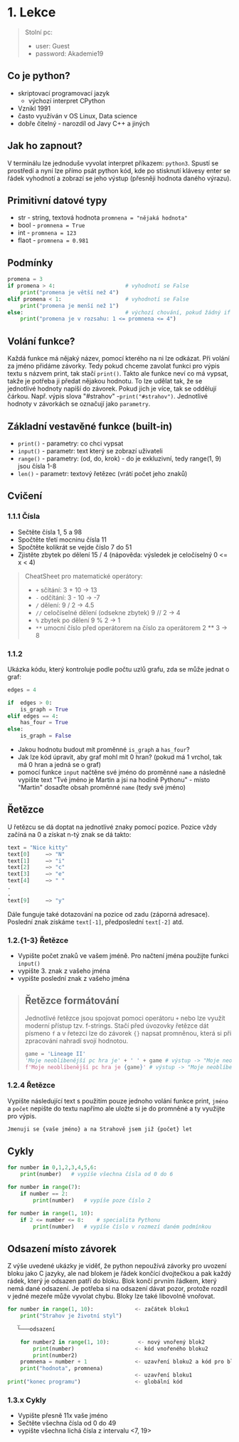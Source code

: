 # 1. Lekce

> Stolní pc:
>
> -   user: Guest
> -   password: Akademie19

## Co je python?

-   skriptovací programovací jazyk
    -   výchozí interpret CPython
-   Vznikl 1991
-   často využíván v OS Linux, Data science
-   dobře čitelný - narozdíl od Javy C++ a jiných

## Jak ho zapnout?

V terminálu lze jednoduše vyvolat interpret příkazem: `python3`.
Spustí se prostředí a nyní lze přímo psát python kód, kde po stisknutí klávesy enter se řádek vyhodnotí a zobrazí se jeho výstup (přesněji hodnota daného výrazu).

## Primitivní datové typy

-   str - string, textová hodnota `promnena = "nějaká hodnota"`
-   bool - `promnena = True`
-   int - `promnena = 123`
-   flaot - `promnena = 0.981`

## Podmínky

```python
promena = 3
if promena > 4:                      # vyhodnotí se False
    print("promena je větší než 4")
elif promena < 1:                    # vyhodnotí se False
    print("promena je menší než 1")
else:                                # výchozí chování, pokud žádný if nebyl splněn
    print("promena je v rozsahu: 1 <= promnena <= 4")
```

## Volání funkce?

Každá funkce má nějaký název, pomocí kterého na ni lze odkázat. Při volání za jméno přidáme závorky. Tedy pokud chceme zavolat funkci pro výpis textu s názvem print, tak stačí `print()`. Takto ale funkce neví co má vypsat, takže je potřeba ji předat nějakou hodnotu. To lze udělat tak, že se jednotlivé hodnoty napíší do závorek. Pokud jich je více, tak se oddělují čárkou. Např. výpis slova "#strahov" -`print("#strahov")`. Jednotlivé hodnoty v závorkách se označují jako `parametry`.

## Základní vestavěné funkce (built-in)

-   `print()` - parametry: co chci vypsat
-   `input()` - parametr: text který se zobrazí uživateli
-   `range()` - parametry: (od, do, krok) - do je exkluzivní, tedy range(1, 9) jsou čísla 1-8
-   `len()` - parametr: textový řetězec (vrátí počet jeho znaků)

## Cvičení

### 1.1.1 Čísla

-   Sečtěte čísla 1, 5 a 98
-   Spočtěte třetí mocninu čísla 11
-   Spočtěte kolikrát se vejde číslo 7 do 51
-   Zjistěte zbytek po dělení 15 / 4 (nápověda: výsledek je celočíselný 0 <= x < 4)

> CheatSheet pro matematické operátory:
>
> -   `+` sčítání: 3 + 10 -> 13
> -   `-` odčítání: 3 - 10 -> -7
> -   `/` dělení: 9 / 2 -> 4.5
> -   `//` celočíselné dělení (odsekne zbytek) 9 // 2 -> 4
> -   `%` zbytek po dělení 9 % 2 -> 1
> -   `**` umocní číslo před operátorem na číslo za operátorem 2 \*\* 3 -> 8

### 1.1.2

Ukázka kódu, který kontroluje podle počtu uzlů grafu, zda se může jednat o graf:

```python
edges = 4

if  edges > 0:
    is_graph = True
elif edges == 4:
    has_four = True
else:
    is_graph = False
```

-   Jakou hodnotu budout mít proměnné `is_graph` a `has_four`?
-   Jak lze kód úpravit, aby graf mohl mít 0 hran? (pokud má 1 vrchol, tak má 0 hran a jedná se o graf)
-   pomocí funkce `input` načtěne své jméno do proměnné `name` a následně vypište text "Tvé jméno je Martin a jsi na hodině Pythonu" - místo "Martin" dosaďte obsah proměnné `name` (tedy své jméno)

## Řetězce

U řetězcu se dá doptat na jednotlivé znaky pomocí pozice. Pozice vždy začíná na 0 a získat n-tý znak se dá takto:

```python
text = "Nice kitty"
text[0]     –> "N"
text[1]     –> "i"
text[2]     –> "c"
text[3]     –> "e"
text[4]     –> " "
.
.
text[9]     –> "y"
```

Dále funguje také dotazování na pozice od zadu (záporná adresace). Poslední znak získáme `text[-1]`, předposlední `text[-2]` atd.

### 1.2.{1-3} Řetězce

-   Vypište počet znaků ve vašem jméně. Pro načtení jména použijte funkci `input()`
-   vypište 3. znak z vašeho jména
-   vypište poslední znak z vašeho jména

> ## Řetězce formátování
>
> Jednotlivé řetězce jsou spojovat pomoci operátoru `+` nebo lze využít moderní přístup tzv. f-strings. Stačí před úvozovky řetězce dát písmeno `f` a v řetezci lze do závorek `{}` napsat promněnou, která si při zpracování nahradí svojí hodnotou.
>
> ```python
> game = 'Lineage II'
> 'Moje neoblíbenější pc hra je' + ' ' + game # výstup -> "Moje neoblíbenější pc hra je Lineage II"
> f'Moje neoblíbenější pc hra je {game}' # výstup -> "Moje neoblíbenější pc hra je Lineage II"
> ```

### 1.2.4 Řetězce

Vypište následující text s použitím pouze jednoho volání funkce print, `jméno` a `počet` nepište do textu napřímo ale uložte si je do promněné a ty využijte pro výpis.

```python
Jmenuji se {vaše jméno} a na Strahově jsem již {počet} let
```

## Cykly

```python
for number in 0,1,2,3,4,5,6:
    print(number)   # vypíše všechna čísla od 0 do 6

for number in range(7):
    if number == 2:
        print(number)   # vypíše poze číslo 2

for number in range(1, 10):
    if 2 <= number <= 8:    # specialita Pythonu
        print(number)   # vypíše číslo v rozmezí daném podmínkou
```

## Odsazení místo závorek

Z výše uvedené ukázky je viděť, že python nepoužívá závorky pro uvození bloku jako C jazyky, ale nad blokem je řádek končící dvojtečkou a pak každý rádek, který je odsazen patří do bloku. Blok končí prvním řádkem, který nemá dané odsazení. Je potřeba si na odsazení dávat pozor, protože rozdíl v jedné mezeře může vyvolat chybu. Bloky lze také libovolně vnořovat.

```python
for number in range(1, 10):             <- začátek bloku1
    print("Strahov je životní styl")
   _
   └───odsazení

    for number2 in range(1, 10):         <- nový vnořený blok2
        print(number)                   <- kód vnořeného bloku2
        print(number2)
    promnena = number + 1               <- uzavření bloku2 a kód pro blok1
    print("hodnota", promnena)
                                        <- uzavření bloku1
print("konec programu")                 <- globální kód
```

### 1.3.x Cykly

-   Vypište přesně 11x vaše jméno
-   Sečtěte všechna čísla od 0 do 49
-   vypište všechna lichá čísla z intervalu <7, 19>
